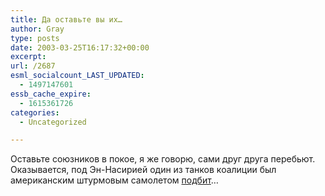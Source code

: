 ```yaml
---
title: Да оставьте вы их…
author: Gray
type: posts
date: 2003-03-25T16:17:32+00:00
excerpt:
url: /2687
esml_socialcount_LAST_UPDATED:
  - 1497147601
essb_cache_expire:
  - 1615361726
categories:
  - Uncategorized

---
```








Оставьте союзников в покое, я же говорю, сами друг друга перебьют. Оказывается, под Эн-Насирией один из танков коалиции был американским штурмовым самолетом <a href="http://www.cnn.com/2003/WORLD/meast/03/25/sprj.irq.nasiriya.battle/" target="_blank">подбит</a>&#8230;